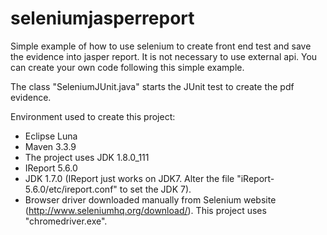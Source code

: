 # seleniumjasperreport
Simple example of how to use selenium to create front end test and save the evidence into jasper report.
It is not necessary to use external api. You can create your own code following this simple example.

The class "SeleniumJUnit.java" starts the JUnit test to create the pdf evidence.

Environment used to create this project:
- Eclipse Luna
- Maven 3.3.9
- The project uses JDK 1.8.0_111
- IReport 5.6.0
- JDK 1.7.0 (IReport just works on JDK7. Alter the file "iReport-5.6.0/etc/ireport.conf" to set the JDK 7).
- Browser driver downloaded manually from Selenium website (http://www.seleniumhq.org/download/). This project uses "chromedriver.exe".
